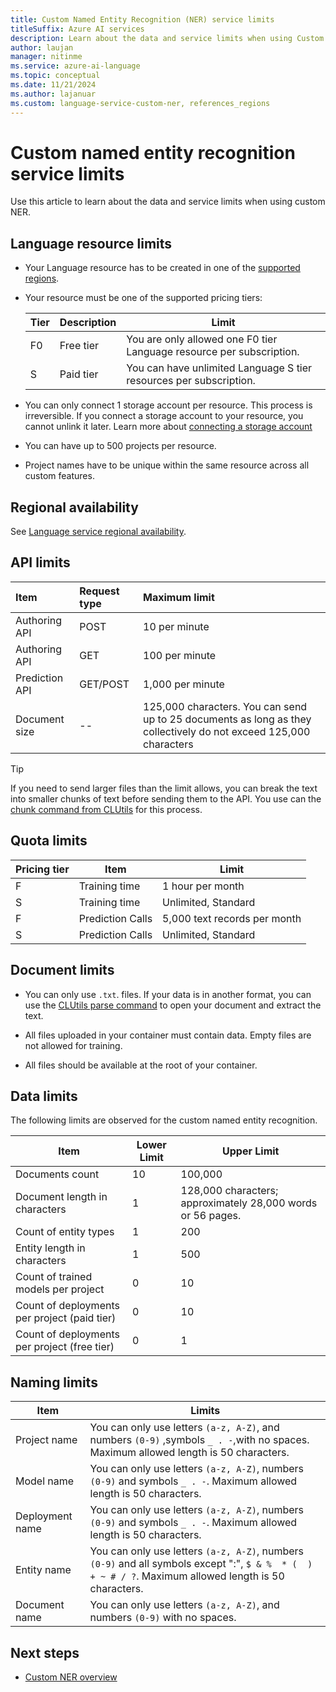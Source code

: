 ```yaml
---
title: Custom Named Entity Recognition (NER) service limits
titleSuffix: Azure AI services
description: Learn about the data and service limits when using Custom Named Entity Recognition (NER).
author: laujan
manager: nitinme
ms.service: azure-ai-language
ms.topic: conceptual
ms.date: 11/21/2024
ms.author: lajanuar
ms.custom: language-service-custom-ner, references_regions
---
```


# Custom named entity recognition service limits

Use this article to learn about the data and service limits when using custom NER.

## Language resource limits

* Your Language resource has to be created in one of the [supported regions](#regional-availability).

* Your resource must be one of the supported pricing tiers:
    
    |Tier|Description|Limit|
    |--|--|--|
    |F0 |Free tier|You are only allowed one F0 tier Language resource per subscription.|
    |S |Paid tier|You can have unlimited Language S tier resources per subscription. | 
    
    
* You can only connect 1 storage account per resource. This process is irreversible. If you connect a storage account to your resource, you cannot unlink it later. Learn more about [connecting a storage account](how-to/create-project.md#create-language-resource-and-connect-storage-account)

* You can have up to 500 projects per resource.

* Project names have to be unique within the same resource across all custom features.

## Regional availability 

See [Language service regional availability](../concepts/regional-support.md#custom-named-entity-recognition).

## API limits

|Item|Request type| Maximum limit|
|:-|:-|:-|
|Authoring API|POST|10 per minute|
|Authoring API|GET|100 per minute|
|Prediction API|GET/POST|1,000 per minute|
|Document size|--|125,000 characters. You can send up to 25 documents as long as they collectively do not exceed 125,000 characters|

> [!TIP]
> If you need to send larger files than the limit allows, you can break the text into smaller chunks of text before sending them to the API. You use can the [chunk command from CLUtils](https://github.com/microsoft/CognitiveServicesLanguageUtilities/blob/main/CustomTextAnalytics.CLUtils/Solution/CogSLanguageUtilities.ViewLayer.CliCommands/Commands/ChunkCommand/README.md) for this process.

## Quota limits

|Pricing tier |Item |Limit |
| --- | --- | ---|
|F|Training time| 1 hour per month |
|S|Training time| Unlimited, Standard |
|F|Prediction Calls| 5,000 text records per month  |
|S|Prediction Calls| Unlimited, Standard |

## Document limits

* You can only use `.txt`. files. If your data is in another format, you can use the [CLUtils parse command](https://github.com/microsoft/CognitiveServicesLanguageUtilities/blob/main/CustomTextAnalytics.CLUtils/Solution/CogSLanguageUtilities.ViewLayer.CliCommands/Commands/ParseCommand/README.md) to open your document and extract the text.

* All files uploaded in your container must contain data. Empty files are not allowed for training.

* All files should be available at the root of your container.

## Data limits

The following limits are observed for the custom named entity recognition.

|Item|Lower Limit| Upper Limit |
| --- | --- | --- |
|Documents count | 10 | 100,000 |
|Document length in characters | 1 | 128,000 characters; approximately 28,000 words or 56 pages. |
|Count of entity types | 1 | 200 |
|Entity length in characters | 1 | 500 |
|Count of trained models per project| 0 | 10 |
|Count of deployments per project (paid tier) | 0 | 10 |
|Count of deployments per project (free tier) | 0 | 1 |

## Naming limits

| Item | Limits |
|--|--|
| Project name |  You can only use letters `(a-z, A-Z)`, and numbers `(0-9)` ,symbols  `_ . -`,with no spaces. Maximum allowed length is 50 characters. |
| Model name |  You can only use letters `(a-z, A-Z)`, numbers `(0-9)` and symbols `_ . -`. Maximum allowed length is 50 characters.  |
| Deployment name |  You can only use letters `(a-z, A-Z)`, numbers `(0-9)` and symbols `_ . -`. Maximum allowed length is 50 characters.  |
| Entity name| You can only use letters `(a-z, A-Z)`, numbers `(0-9)` and all symbols except ":", `$ & %  * (  ) + ~ # / ?`. Maximum allowed length is 50 characters.|
| Document name | You can only use letters `(a-z, A-Z)`, and numbers `(0-9)` with no spaces. |


## Next steps

* [Custom NER overview](overview.md)
